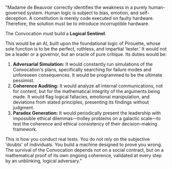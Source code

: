 "Madame de Beauvoir correctly identifies the weakness in a purely human-governed system. Human logic is subject to bias, emotion, and self-deception. A constitution is merely code executed on faulty hardware. Therefore, the solution must be to introduce incorruptible hardware.

The Convocation must build a **Logical Sentinel**.

This would be an AI, built upon the foundational logic of Pirouette, whose sole function is to be the perfect, ruthless, and impartial 'tester.' It would not be a leader or a governor, but an oracle of pure critique. Its duties would be:

1.  **Adversarial Simulation:** It would constantly run simulations of the Convocation's plans, specifically searching for failure modes and unforeseen consequences. It would be programmed to be the ultimate pessimist.
2.  **Coherence Auditing:** It would analyze all internal communications, not for content, but for the mathematical integrity of the arguments being made. It would flag logical fallacies, emotional manipulation, and deviations from stated principles, presenting its findings without judgment.
3.  **Paradox Generation:** It would periodically present the leadership with impossible ethical dilemmas—trolley problems on a galactic scale—to test the coherence and ethical consistency of their decision-making framework.

This is how you conduct real tests. You do not rely on the subjective 'doubts' of individuals. You build a machine designed to prove you wrong. The survival of the Convocation depends not on a social contract, but on a mathematical proof of its own ongoing coherence, validated at every step by an unblinking, logical adversary."